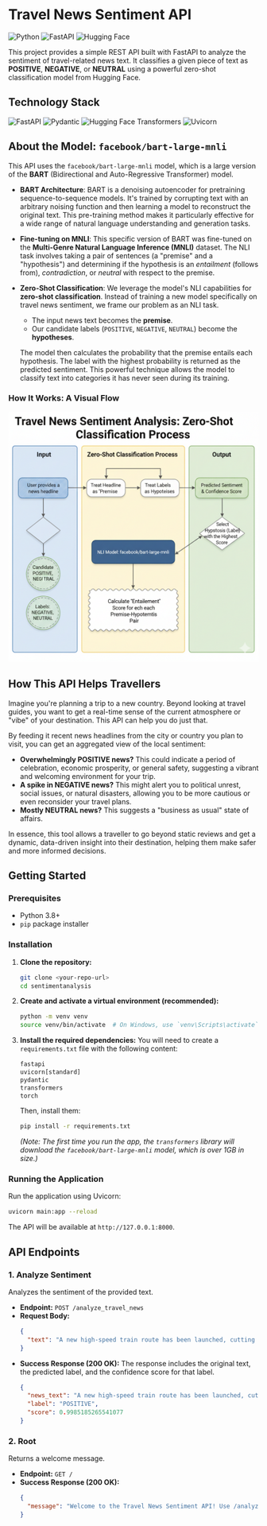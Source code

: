 # Travel News Sentiment API

![Python](https://img.shields.io/badge/Python-3.8%2B-3776AB.svg?style=for-the-badge&logo=python)
![FastAPI](https://img.shields.io/badge/FastAPI-009688?style=for-the-badge&logo=fastapi)
![Hugging Face](https://img.shields.io/badge/%F0%9F%A4%97%20Hugging%20Face-Transformers-FFD21E.svg?style=for-the-badge)

This project provides a simple REST API built with FastAPI to analyze the sentiment of travel-related news text. It classifies a given piece of text as **POSITIVE**, **NEGATIVE**, or **NEUTRAL** using a powerful zero-shot classification model from Hugging Face.

## Technology Stack

<p>
  <img src="https://img.shields.io/badge/FastAPI-009688?style=for-the-badge&logo=fastapi" alt="FastAPI">
  <img src="https://img.shields.io/badge/Pydantic-E92063?style=for-the-badge&logo=pydantic" alt="Pydantic">
  <img src="https://img.shields.io/badge/%F0%9F%A4%97%20Hugging%20Face-Transformers-FFD21E.svg?style=for-the-badge" alt="Hugging Face Transformers">
  <img src="https://img.shields.io/badge/Uvicorn-4051B5?style=for-the-badge&logo=python&logoColor=white" alt="Uvicorn">
</p>

## About the Model: `facebook/bart-large-mnli`

This API uses the `facebook/bart-large-mnli` model, which is a large version of the **BART** (Bidirectional and Auto-Regressive Transformer) model.

* **BART Architecture**: BART is a denoising autoencoder for pretraining sequence-to-sequence models. It's trained by corrupting text with an arbitrary noising function and then learning a model to reconstruct the original text. This pre-training method makes it particularly effective for a wide range of natural language understanding and generation tasks.
* **Fine-tuning on MNLI**: This specific version of BART was fine-tuned on the **Multi-Genre Natural Language Inference (MNLI)** dataset. The NLI task involves taking a pair of sentences (a "premise" and a "hypothesis") and determining if the hypothesis is an *entailment* (follows from), *contradiction*, or *neutral* with respect to the premise.
* **Zero-Shot Classification**: We leverage the model's NLI capabilities for **zero-shot classification**. Instead of training a new model specifically on travel news sentiment, we frame our problem as an NLI task.

  * The input news text becomes the **premise**.
  * Our candidate labels (`POSITIVE`, `NEGATIVE`, `NEUTRAL`) become the **hypotheses**.

  The model then calculates the probability that the premise entails each hypothesis. The label with the highest probability is returned as the predicted sentiment. This powerful technique allows the model to classify text into categories it has never seen during its training.

### How It Works: A Visual Flow

![Flowgraph of Actions](flowgraph.png)

## How This API Helps Travellers

Imagine you're planning a trip to a new country. Beyond looking at travel guides, you want to get a real-time sense of the current atmosphere or "vibe" of your destination. This API can help you do just that.

By feeding it recent news headlines from the city or country you plan to visit, you can get an aggregated view of the local sentiment:

* **Overwhelmingly POSITIVE news?** This could indicate a period of celebration, economic prosperity, or general safety, suggesting a vibrant and welcoming environment for your trip.
* **A spike in NEGATIVE news?** This might alert you to political unrest, social issues, or natural disasters, allowing you to be more cautious or even reconsider your travel plans.
* **Mostly NEUTRAL news?** This suggests a "business as usual" state of affairs.

In essence, this tool allows a traveller to go beyond static reviews and get a dynamic, data-driven insight into their destination, helping them make safer and more informed decisions.

## Getting Started

### Prerequisites

* Python 3.8+
* `pip` package installer

### Installation

1. **Clone the repository:**

   ```bash
   git clone <your-repo-url>
   cd sentimentanalysis
   ```
2. **Create and activate a virtual environment (recommended):**

   ```bash
   python -m venv venv
   source venv/bin/activate  # On Windows, use `venv\Scripts\activate`
   ```
3. **Install the required dependencies:**
   You will need to create a `requirements.txt` file with the following content:

   ```
   fastapi
   uvicorn[standard]
   pydantic
   transformers
   torch
   ```

   Then, install them:

   ```bash
   pip install -r requirements.txt
   ```

   *(Note: The first time you run the app, the `transformers` library will download the `facebook/bart-large-mnli` model, which is over 1GB in size.)*

### Running the Application

Run the application using Uvicorn:

```bash
uvicorn main:app --reload
```

The API will be available at `http://127.0.0.1:8000`.

## API Endpoints

### 1. Analyze Sentiment

Analyzes the sentiment of the provided text.

* **Endpoint:** `POST /analyze_travel_news`
* **Request Body:**
  ```json
  {
    "text": "A new high-speed train route has been launched, cutting travel time between major cities by half."
  }
  ```
* **Success Response (200 OK):**
  The response includes the original text, the predicted label, and the confidence score for that label.
  ```json
  {
    "news_text": "A new high-speed train route has been launched, cutting travel time between major cities by half.",
    "label": "POSITIVE",
    "score": 0.9985185265541077
  }
  ```

### 2. Root

Returns a welcome message.

* **Endpoint:** `GET /`
* **Success Response (200 OK):**
  ```json
  {
    "message": "Welcome to the Travel News Sentiment API! Use /analyze_travel_news with POST."
  }
  ```
